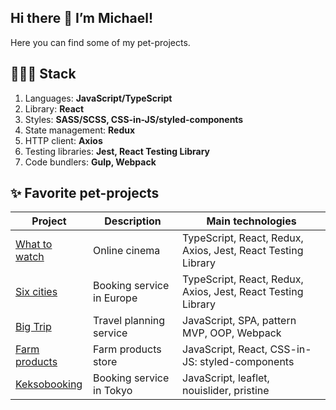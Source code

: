 ## Hi there 👋 I’m Michael!
Here you can find some of my pet-projects.

## 👨🏽‍💻 Stack
1. Languages: **JavaScript/TypeScript**
2. Library: **React**
3. Styles: **SASS/SCSS, CSS-in-JS/styled-components**
4. State management: **Redux**
5. HTTP client: **Axios**
6. Testing libraries: **Jest, React Testing Library**
7. Code bundlers: **Gulp, Webpack**

## ✨ Favorite pet-projects

| Project | Description | Main technologies |
|---------|-------------|--------------|
| [What to watch](https://what-to-watch-deploy.netlify.app/) | Online cinema | TypeScript, React, Redux, Axios, Jest, React Testing Library |
| [Six cities](https://six-cities-deploy.netlify.app/) | Booking service in Europe | TypeScript, React, Redux, Axios, Jest, React Testing Library |
| [Big Trip](https://michaelbezz.github.io/big-trip-18/) | Travel planning service | JavaScript, SPA, pattern MVP, OOP, Webpack |
| [Farm products](https://farm-products-deploy.netlify.app/) | Farm products store | JavaScript, React, CSS-in-JS: styled-components |
| [Keksobooking](https://michaelbezz.github.io/keksobooking-26/) | Booking service in Tokyo | JavaScript, leaflet, nouislider, pristine |
